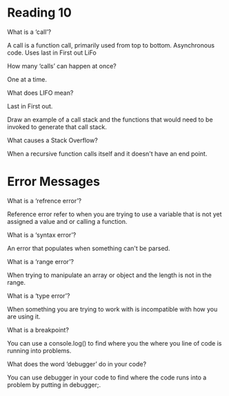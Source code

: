 # Reading 10

What is a ‘call’?

A call is a function call, primarily used from top to bottom. Asynchronous code. Uses last in First out LiFo

How many ‘calls’ can happen at once?

One at a time.

What does LIFO mean?

Last in First out.

Draw an example of a call stack and the functions that would need to be invoked to generate
that call stack.

<!-- ?? -->

What causes a Stack Overflow?

When a recursive function calls itself and it doesn't have an end point.

# Error Messages

What is a ‘refrence error’?

Reference error refer to when you are trying to use a variable that is not yet assigned a value and or calling a function.

What is a ‘syntax error’?

An error that populates when something can't be parsed.

What is a ‘range error’?

When trying to manipulate an array or object and the length is not in the range.

What is a ‘type error’?

When something you are trying to work with is incompatible with how you are using it. 

What is a breakpoint?

You can use a console.log() to find where you the where you line of code is running into problems.

What does the word ‘debugger’ do in your code?

You can use debugger in your code to find where the code runs into a problem by putting in debugger;.
